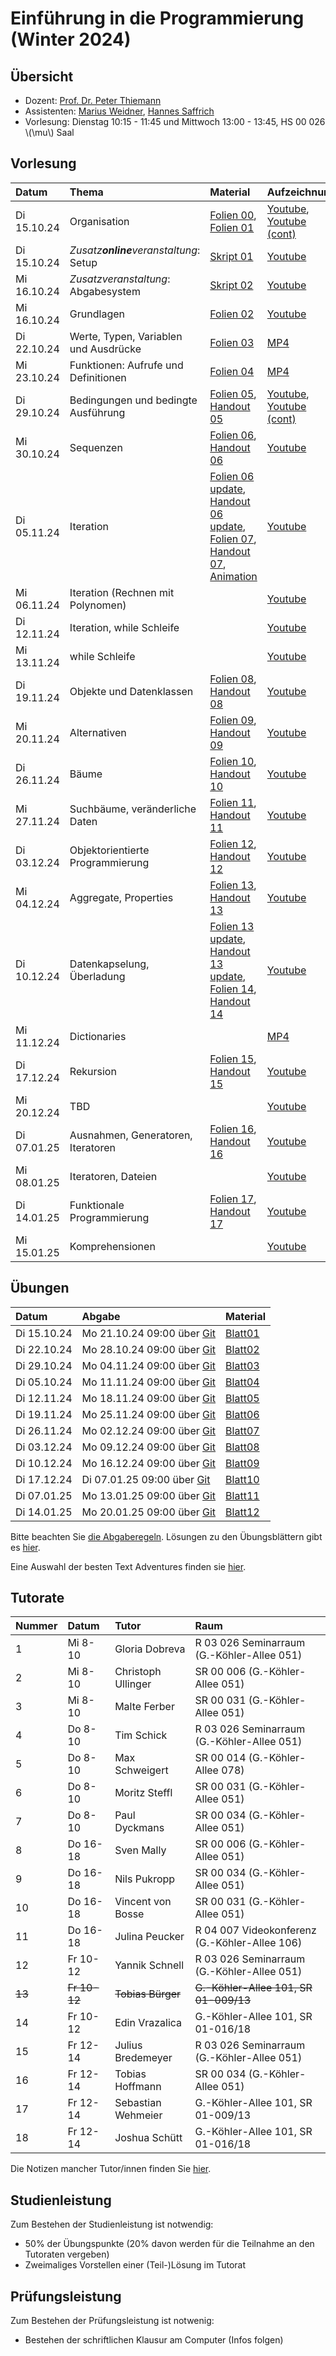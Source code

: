 # Einführung in die Programmierung (Winter 2024)

## Übersicht

- Dozent: [Prof. Dr. Peter Thiemann](/team/thiemann.md)
- Assistenten: [Marius Weidner](/team/weidner.md), [Hannes Saffrich](/team/saffrich.md)
- Vorlesung: Dienstag 10:15 - 11:45 und Mittwoch 13:00 - 13:45, HS 00 026 \\(\mu\\) Saal

## Vorlesung

| Datum | Thema | Material | Aufzeichnung 
|:-----|:-----|:-----|:-----|
| Di 15.10.24 | Organisation | [Folien 00][lecture00-slides], [Folien 01][lecture00-slides1] | [Youtube][lecture00-recording], [Youtube (cont)][lecture00-recording2] |
| Di 15.10.24 | _Zusatz**online**veranstaltung_: Setup | [Skript 01][lecture01-script1] | [Youtube][lecture01-recording1] |
| Mi 16.10.24 | _Zusatzveranstaltung_: Abgabesystem | [Skript 02][lecture01-script2] | [Youtube][lecture01-recording2] |
| Mi 16.10.24 | Grundlagen | [Folien 02][lecture01-slides] | [Youtube][lecture01-recording] |
| Di 22.10.24 | Werte, Typen, Variablen und Ausdrücke | [Folien 03][lecture03-slides] | [MP4][lecture03-recording] |
| Mi 23.10.24 | Funktionen: Aufrufe und Definitionen | [Folien 04][lecture04-slides] | [MP4][lecture04-recording] |
| Di 29.10.24 | Bedingungen und bedingte Ausführung | [Folien 05][lecture05-slides], [Handout 05][lecture05-handout] | [Youtube][lecture05-recording], [Youtube (cont)][lecture05-2-recording] |
| Mi 30.10.24 | Sequenzen | [Folien 06][lecture06-slides], [Handout 06][lecture06-handout] | [Youtube][lecture06-recording] |
| Di 05.11.24 | Iteration | [Folien 06 update][lecture06-slides], [Handout 06 update][lecture06-handout], [Folien 07][lecture07-slides], [Handout 07][lecture07-handout], [Animation][lecture07-extra] | [Youtube][lecture07-recording] |
| Mi 06.11.24 | Iteration (Rechnen mit Polynomen) | | [Youtube][lecture08-recording] |
| Di 12.11.24 | Iteration, while Schleife | | [Youtube][lecture09-recording] |
| Mi 13.11.24 | while Schleife | | [Youtube][lecture10-recording] |
| Di 19.11.24 | Objekte und Datenklassen | [Folien 08][lecture08-slides], [Handout 08][lecture08-handout] | [Youtube][lecture11-recording] |
| Mi 20.11.24 | Alternativen | [Folien 09][lecture09-slides], [Handout 09][lecture09-handout] | [Youtube][lecture12-recording] |
| Di 26.11.24 | Bäume | [Folien 10][lecture10-slides], [Handout 10][lecture10-handout] | [Youtube][lecture13-recording] |
| Mi 27.11.24 | Suchbäume, veränderliche Daten | [Folien 11][lecture11-slides], [Handout 11][lecture11-handout] | [Youtube][lecture14-recording] |
| Di 03.12.24 | Objektorientierte Programmierung | [Folien 12][lecture12-slides], [Handout 12][lecture12-handout] | [Youtube][lecture15-recording] |
| Mi 04.12.24 | Aggregate, Properties | [Folien 13][lecture13-slides], [Handout 13][lecture13-handout] | [Youtube][lecture16-recording] |
| Di 10.12.24 | Datenkapselung, Überladung | [Folien 13 update][lecture13-slides], [Handout 13 update][lecture13-handout],  [Folien 14][lecture14-slides], [Handout 14][lecture14-handout] | [Youtube][lecture17-recording] |
| Mi 11.12.24 | Dictionaries | | [MP4][lecture18-recording] |
| Di 17.12.24 | Rekursion | [Folien 15][lecture15-slides], [Handout 15][lecture15-handout] | [Youtube][lecture19-recording] |
| Mi 20.12.24 | TBD | | [Youtube][lecture20-recording] |
| Di 07.01.25 | Ausnahmen, Generatoren, Iteratoren | [Folien 16][lecture16-slides], [Handout 16][lecture16-handout] | [Youtube][lecture21-recording] |
| Mi 08.01.25 | Iteratoren, Dateien | | [Youtube][lecture22-recording] |
| Di 14.01.25 | Funktionale Programmierung | [Folien 17][lecture17-slides], [Handout 17][lecture17-handout] | [Youtube][lecture23-recording] |
| Mi 15.01.25 | Komprehensionen | | [Youtube][lecture24-recording] |



[lecture00-slides]: /teaching/24ws/eidp/slides/infoI00.pdf
[lecture00-slides1]: /teaching/24ws/eidp/slides/infoI01.pdf
[lecture00-recording]: https://youtube.com/live/-nFgzzCVJrY?feature=share
[lecture00-recording2]: https://www.youtube.com/live/J81G34P3p2A?si=foKaHbgczjZGyKxh
[lecture01-script1]: eidp/setup.html
[lecture01-script2]: eidp/abgabesystem.html
[lecture01-recording1]: https://www.youtube.com/watch?v=j3-4dp5xSKk
[lecture01-recording2]: https://www.youtube.com/watch?v=NAlKJq6Hf2Y
[lecture01-slides]: /teaching/24ws/eidp/slides/infoI02.pdf
[lecture01-recording]: https://youtube.com/live/MX8tROqkNtU?feature=share
[lecture03-slides]: /teaching/24ws/eidp/slides/infoI03.pdf
[lecture03-recording]: https://archive.informatik.uni-freiburg.de/courses/proglang/2024-WS-Info1/EidP-2024-10-22.mp4
[lecture04-slides]: /teaching/24ws/eidp/slides/infoI04.pdf
[lecture04-recording]: https://archive.informatik.uni-freiburg.de/courses/proglang/2024-WS-Info1/EidP-2024-10-23.mp4
[lecture05-slides]: /teaching/24ws/eidp/slides/infoI05.pdf
[lecture05-handout]: /teaching/24ws/eidp/slides/infoI05-handout.pdf
[lecture05-2-recording]: https://youtube.com/live/zDUiHXbnODc?feature=share
[lecture05-recording]: https://youtube.com/live/_zZxQ_2eueY?feature=share
[lecture06-slides]: /teaching/24ws/eidp/slides/infoI06.pdf
[lecture06-handout]: /teaching/24ws/eidp/slides/infoI06-handout.pdf
[lecture06-recording]: https://youtube.com/live/J4UB1MJZetQ?feature=share
[lecture07-slides]: /teaching/24ws/eidp/slides/infoI07.pdf
[lecture07-handout]: /teaching/24ws/eidp/slides/infoI07-handout.pdf
[lecture07-extra]: /teaching/24ws/eidp/slides/06-product-animation.pdf
[lecture07-recording]: https://youtube.com/live/y4tTRZ6LTy0?feature=share
[lecture08-slides]: /teaching/24ws/eidp/slides/infoI08.pdf
[lecture08-handout]: /teaching/24ws/eidp/slides/infoI08-handout.pdf
[lecture08-recording]: https://youtube.com/live/kfR2ztF3u5A?feature=share
[lecture09-slides]: /teaching/24ws/eidp/slides/infoI09.pdf
[lecture09-handout]: /teaching/24ws/eidp/slides/infoI09-handout.pdf
[lecture10-slides]: /teaching/24ws/eidp/slides/infoI10.pdf
[lecture10-handout]: /teaching/24ws/eidp/slides/infoI10-handout.pdf
[lecture11-slides]: /teaching/24ws/eidp/slides/infoI11.pdf
[lecture11-handout]: /teaching/24ws/eidp/slides/infoI11-handout.pdf
[lecture12-slides]: /teaching/24ws/eidp/slides/infoI12.pdf
[lecture12-handout]: /teaching/24ws/eidp/slides/infoI12-handout.pdf
[lecture13-slides]: /teaching/24ws/eidp/slides/infoI13.pdf
[lecture13-handout]: /teaching/24ws/eidp/slides/infoI13-handout.pdf
[lecture14-slides]: /teaching/24ws/eidp/slides/infoI14.pdf
[lecture14-handout]: /teaching/24ws/eidp/slides/infoI14-handout.pdf
[lecture15-slides]: /teaching/24ws/eidp/slides/infoI15.pdf
[lecture15-handout]: /teaching/24ws/eidp/slides/infoI15-handout.pdf
[lecture16-slides]: /teaching/24ws/eidp/slides/infoI16.pdf
[lecture16-handout]: /teaching/24ws/eidp/slides/infoI16-handout.pdf
[lecture17-slides]: /teaching/24ws/eidp/slides/infoI17.pdf
[lecture17-handout]: /teaching/24ws/eidp/slides/infoI17-handout.pdf
[lecture09-recording]: https://youtube.com/live/a8c2BY3aP7g?feature=share
[lecture10-recording]: https://youtube.com/live/bj9xXKSs0lc?feature=share
[lecture11-recording]: https://youtube.com/live/ZOsIxk8P0so?feature=share
[lecture12-recording]: https://youtube.com/live/iTzdd2PTJI0?feature=share
[lecture13-recording]: https://youtube.com/live/Pg6vp9GFfwM?feature=share
[lecture14-recording]: https://youtube.com/live/f0WMYfFoaQg?feature=share
[lecture15-recording]: https://youtube.com/live/aww5AL48SdY?feature=share
[lecture16-recording]: https://youtube.com/live/k02ty_Q0VpA?feature=share
[lecture17-recording]: https://youtube.com/live/VIYBV5Iz5d8?feature=share
[lecture18-recording]: https://archive.informatik.uni-freiburg.de/courses/proglang/2024-WS-Info1/EidP-2024-12-11.mp4 
[lecture19-recording]: https://youtube.com/live/h8xAHKxGIek?feature=share
[lecture20-recording]: https://youtube.com/live/MscxNatWbnw?feature=share
[lecture21-recording]: https://youtube.com/live/3rtDL9uGP3c?feature=share
[lecture22-recording]: https://youtube.com/live/iACi6-mYr7I?feature=share
[lecture23-recording]: https://youtube.com/live/STS5XSluM48?feature=share
[lecture24-recording]: https://youtube.com/live/cDUYSqY3enI?feature=share



## Übungen

| Datum | Abgabe | Material |
|:-----|:-----|:-----|
| Di 15.10.24 | Mo 21.10.24 09:00 über [Git][git] | [Blatt01][exercise01-pdf]
| Di 22.10.24 | Mo 28.10.24 09:00 über [Git][git] | [Blatt02][exercise02-pdf]
| Di 29.10.24 | Mo 04.11.24 09:00 über [Git][git] | [Blatt03][exercise03-pdf]
| Di 05.10.24 | Mo 11.11.24 09:00 über [Git][git] | [Blatt04][exercise04-pdf]
| Di 12.11.24 | Mo 18.11.24 09:00 über [Git][git] | [Blatt05][exercise05-pdf]
| Di 19.11.24 | Mo 25.11.24 09:00 über [Git][git] | [Blatt06][exercise06-pdf]
| Di 26.11.24 | Mo 02.12.24 09:00 über [Git][git] | [Blatt07][exercise07-pdf]
| Di 03.12.24 | Mo 09.12.24 09:00 über [Git][git] | [Blatt08][exercise08-pdf]
| Di 10.12.24 | Mo 16.12.24 09:00 über [Git][git] | [Blatt09][exercise09-pdf]
| Di 17.12.24 | Di 07.01.25 09:00 über [Git][git] | [Blatt10][exercise10-pdf]
| Di 07.01.25 | Mo 13.01.25 09:00 über [Git][git] | [Blatt11][exercise11-pdf]
| Di 14.01.25 | Mo 20.01.25 09:00 über [Git][git] | [Blatt12][exercise12-pdf]

[git]: https://git.laurel.informatik.uni-freiburg.de
[exercise01-pdf]: /teaching/24ws/eidp/exercises/sheet01.pdf
[exercise02-pdf]: /teaching/24ws/eidp/exercises/sheet02.pdf
[exercise03-pdf]: /teaching/24ws/eidp/exercises/sheet03.pdf
[exercise04-pdf]: /teaching/24ws/eidp/exercises/sheet04.pdf
[exercise05-pdf]: /teaching/24ws/eidp/exercises/sheet05.pdf
[exercise06-pdf]: /teaching/24ws/eidp/exercises/sheet06.pdf
[exercise07-pdf]: /teaching/24ws/eidp/exercises/sheet07.pdf
[exercise08-pdf]: /teaching/24ws/eidp/exercises/sheet08.pdf
[exercise09-pdf]: /teaching/24ws/eidp/exercises/sheet09.pdf
[exercise10-pdf]: /teaching/24ws/eidp/exercises/sheet10.pdf
[exercise11-pdf]: /teaching/24ws/eidp/exercises/sheet11.pdf
[exercise12-pdf]: /teaching/24ws/eidp/exercises/sheet12.pdf

Bitte beachten Sie [die Abgaberegeln](/teaching/24ws/eidp/rules.html).
Lösungen zu den Übungsblättern gibt es [hier](https://git.laurel.informatik.uni-freiburg.de/2024WS-EidP/solutions).

Eine Auswahl der besten Text Adventures finden sie [hier](/teaching/24ws/eidp/adventures.html).
## Tutorate

| Nummer | Datum | Tutor | Raum |
|:-----|:-----|:-----|:-----|
| 1 | Mi 8-10 | Gloria Dobreva | R 03 026 Seminarraum (G.-Köhler-Allee 051) |
| 2 | Mi 8-10 | Christoph Ullinger | SR 00 006 (G.-Köhler-Allee 051) |
| 3 | Mi 8-10 | Malte Ferber | SR 00 031 (G.-Köhler-Allee 051) |
| 4 | Do 8-10 | Tim Schick |  R 03 026 Seminarraum (G.-Köhler-Allee 051) |
| 5 | Do 8-10 | Max Schweigert | SR 00 014 (G.-Köhler-Allee 078) |
| 6 | Do 8-10 | Moritz Steffl | SR 00 031 (G.-Köhler-Allee 051) |
| 7| Do 8-10 | Paul Dyckmans | SR 00 034 (G.-Köhler-Allee 051) |
| 8 | Do 16-18 | Sven Mally | SR 00 006 (G.-Köhler-Allee 051) |
| 9 | Do 16-18 | Nils Pukropp | SR 00 034 (G.-Köhler-Allee 051) |
| 10 | Do 16-18 | Vincent von Bosse | SR 00 031 (G.-Köhler-Allee 051) |
| 11 | Do 16-18 | Julina Peucker  | R 04 007 Videokonferenz (G.-Köhler-Allee 106) |
| 12 | Fr 10-12 | Yannik Schnell | R 03 026 Seminarraum (G.-Köhler-Allee 051) |
| ~~13~~ | ~~Fr 10-12~~ | ~~Tobias Bürger~~ | ~~G.-Köhler-Allee 101, SR 01-009/13~~ |
| 14 | Fr 10-12 | Edin Vrazalica | G.-Köhler-Allee 101, SR 01-016/18 |
| 15 | Fr 12-14 | Julius Bredemeyer | R 03 026 Seminarraum (G.-Köhler-Allee 051) |
| 16 | Fr 12-14 | Tobias Hoffmann | SR 00 034 (G.-Köhler-Allee 051) |
| 17 | Fr 12-14 | Sebastian Wehmeier | G.-Köhler-Allee 101, SR 01-009/13 |
| 18 | Fr 12-14 | Joshua Schütt | G.-Köhler-Allee 101, SR 01-016/18 |

Die Notizen mancher Tutor/innen finden Sie [hier](https://git.laurel.informatik.uni-freiburg.de/2024WS-EidP/tutor-notes).

## Studienleistung

Zum Bestehen der Studienleistung ist notwendig:
- 50% der Übungspunkte (20% davon werden für die Teilnahme an den Tutoraten vergeben)
- Zweimaliges Vorstellen einer (Teil-)Lösung im Tutorat 

## Prüfungsleistung

Zum Bestehen der Prüfungsleistung ist notwenig:
- Bestehen der schriftlichen Klausur am Computer (Infos folgen)
